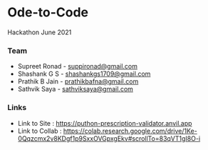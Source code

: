 # Ode-to-Code
Hackathon June 2021

### Team
- Supreet Ronad - suppironad@gmail.com
- Shashank G S - shashankgs1709@gmail.com
- Prathik B Jain - prathikbafna@gmail.com
- Sathvik Saya - sathviksaya@gmail.com

### Links
- Link to Site : https://puthon-prescription-validator.anvil.app
- Link to Collab : https://colab.research.google.com/drive/1Ke-0Qqzcmx2v8KDgf1p9SxxOVGpxgEkv#scrollTo=83qVT1gI8O-i
